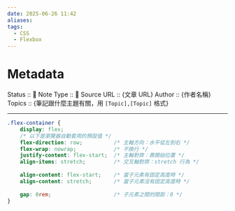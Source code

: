 ```yaml
---
date: 2025-06-26 11:42
aliases: 
tags:
  - CSS
  - Flexbox
---
```

# Metadata
Status :: 🌱
Note Type :: 📰
Source URL :: {文章 URL}
Author :: {作者名稱}
Topics :: {筆記跟什麼主題有關，用 `[Topic],[Topic]` 格式}

---

```css
.flex-container {
    display: flex;    
    /* 以下是瀏覽器自動套用的預設值 */
    flex-direction: row;          /* 主軸方向：水平從左到右 */
    flex-wrap: nowrap;            /* 不換行 */
    justify-content: flex-start;  /* 主軸對齊：靠開始位置 */
    align-items: stretch;         /* 交叉軸對齊：stretch 行為 */
    
    align-content: flex-start;    /* 當子元素有固定高度時 */
    align-content: stretch;       /* 當子元素沒有固定高度時 */
    
    gap: 0rem;                    /* 子元素之間的間距：0 */
}
```